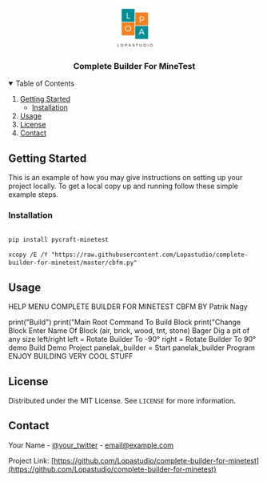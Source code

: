 <p align="center">
  <a href="https://lopastudio.sk">
    <img src="images/logo.png" alt="Logo" width="80" height="80">
  </a>

  <h3 align="center">Complete Builder For MineTest</h3>
</p>

<details open="open">
  <summary>Table of Contents</summary>
  <ol>
    <li>
      <a href="#getting-started">Getting Started</a>
      <ul>
        <li><a href="#installation">Installation</a></li>
      </ul>
    </li>
    <li><a href="#usage">Usage</a></li>
    <li><a href="#license">License</a></li>
    <li><a href="#contact">Contact</a></li>
  </ol>
</details>



<!-- GETTING STARTED -->
## Getting Started

This is an example of how you may give instructions on setting up your project locally.
To get a local copy up and running follow these simple example steps.

### Installation
```

```
```
pip install pycraft-minetest
```

```
xcopy /E /Y "https://raw.githubusercontent.com/Lopastudio/complete-builder-for-minetest/master/cbfm.py"
```

## Usage
<p>
HELP MENU
COMPLETE BUILDER FOR MINETEST
CBFM
BY Patrik Nagy
</p>
print("Build")
print("Main Root Command To Build Block
print("Change Block
Enter Name Of Block (air, brick, wood, tnt, stone)
Bager
Dig a pit of any size
left/right
left = Rotate Builder To -90°
right = Rotate Builder To 90°
demo
Build Demo Project
panelak_builder = Start panelak_builder Program
ENJOY BUILDING VERY COOL STUFF



## License

Distributed under the MIT License. See `LICENSE` for more information.



<!-- CONTACT -->
## Contact

Your Name - [@your_twitter](https://twitter.com/your_username) - email@example.com

Project Link: [https://github.com/Lopastudio/complete-builder-for-minetest](https://github.com/Lopastudio/complete-builder-for-minetest)
